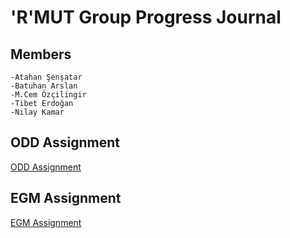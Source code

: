 # 'R'MUT Group Progress Journal

## Members 
    -Atahan Şenşatar
    -Batuhan Arslan
    -M.Cem Özçilingir
    -Tibet Erdoğan
    -Nilay Kamar
    
## ODD Assignment
[ODD Assignment](assignment.html)

## EGM Assignment
[EGM Assignment](BESet.html)
